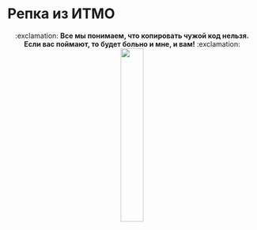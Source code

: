 # Репка из ИТМО

<div align="center">
:exclamation: <b>Все мы понимаем, что копировать чужой код нельзя. Если вас поймают, то будет больно и мне, и вам!</b> :exclamation:
  <br/>
  <img src="https://github.com/user-attachments/assets/c53b3298-b601-4eed-a284-8e42edee6642" width="30%" align="center"/>
</div>
